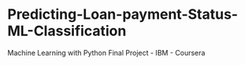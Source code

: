 # Predicting-Loan-payment-Status-ML-Classification
Machine Learning with Python Final Project - IBM - Coursera
